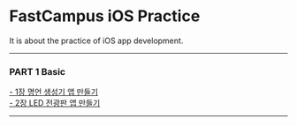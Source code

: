# FastCampus iOS Practice
It is about the practice of iOS app development.<br>
***
### PART 1 Basic<br>
[- 1장 명언 생성기 앱 만들기](https://github.com/Imguma/FastCampus_iOS_Practice/tree/main/Part%201.%20Basic/QuotesGenerator)<br> 
[- 2장 LED 전광판 앱 만들기](https://github.com/Imguma/FastCampus_iOS_Practice/tree/main/Part%201.%20Basic/LEDBoard)<br>
***
